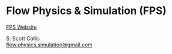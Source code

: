 # Flow Physics & Simulation (FPS)

[FPS Website](https://flow-physics-simulation.github.io/flow-physics-simulation/)

S. Scott Collis\
flow.physics.simulation@gmail.com
